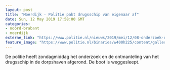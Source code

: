 ```yaml
---
layout: post
title: "Moerdijk - Politie pakt drugsschip van eigenaar af"
date: Sun, 12 May 2019 17:58:00 GMT
categories: 
- noord-brabant 
- moerdijk 
externe_link: "https://www.politie.nl/nieuws/2019/mei/12/08-onderzoek-drugsschip-moerdijk.html"
feature_image: "https://www.politie.nl/binaries/w400h225/content/gallery/politie/nieuws/2019/mei/08-zw/2019-05-12_afgepakt-3.jpg"
---
```


De politie heeft zondagmiddag het onderzoek en de ontmanteling van het drugsschip in de dorpshaven afgerond. De boot is weggesleept.
